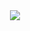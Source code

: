    <center><img src="https://capsule-render.vercel.app/api?    type=waving&color=gradient&height=300&section=header&text=BedsRoom&fontSize=80&fontAlignY=35&animation=twinkling&fontColor=gradient" /></center>
